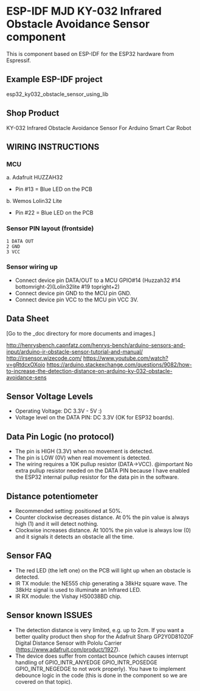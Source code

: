 # ESP-IDF MJD KY-032 Infrared Obstacle Avoidance Sensor component
This is component based on ESP-IDF for the ESP32 hardware from Espressif.

## Example ESP-IDF project
esp32_ky032_obstacle_sensor_using_lib

## Shop Product
KY-032 Infrared Obstacle Avoidance Sensor For Arduino Smart Car Robot

## WIRING INSTRUCTIONS
### MCU
a. Adafruit HUZZAH32
- Pin #13 = Blue LED on the PCB

b. Wemos Lolin32 Lite
- Pin #22 = Blue LED on the PCB

### Sensor PIN layout (frontside)
```
1 DATA OUT
2 GND
3 VCC
```

### Sensor wiring up
- Connect device pin DATA/OUT to a MCU GPIO#14 (Huzzah32 #14 bottomright-2)(Lolin32lite #19 topright+2)
- Connect device pin GND to the MCU pin GND.
- Connect device pin VCC to the MCU pin VCC 3V.

## Data Sheet
[Go to the _doc directory for more documents and images.]

http://henrysbench.capnfatz.com/henrys-bench/arduino-sensors-and-input/arduino-ir-obstacle-sensor-tutorial-and-manual/
http://irsensor.wizecode.com/
https://www.youtube.com/watch?v=gRtdcxOXojo
https://arduino.stackexchange.com/questions/9082/how-to-increase-the-detection-distance-on-arduino-ky-032-obstacle-avoidance-sens

## Sensor Voltage Levels
- Operating Voltage: DC 3.3V - 5V :)
- Voltage level on the DATA PIN: DC 3.3V (OK for ESP32 boards).

## Data Pin Logic (no protocol)
- The pin is HIGH (3.3V) when no movement is detected.
- The pin is LOW (0V) when real movement is detected.
- The wiring requires a 10K pullup resistor (DATA->VCC). @important No extra pullup resistor needed on the DATA PIN because I have enabled the ESP32 internal pullup resistor for the data pin in the software.

## Distance potentiometer
- Recommended setting: positioned at 50%.
- Counter clockwise decreases distance. At 0% the pin value is always high (1) and it will detect nothing.
- Clockwise increases distance. At 100% the pin value is always low (0) and it signals it detects an obstacle all the time.

## Sensor FAQ
- The red LED (the left one) on the PCB will light up when an obstacle is detected.
- IR TX module: the NE555 chip generating a 38kHz square wave. The 38kHz signal is used to illuminate an Infrared LED.
- IR RX module: the Vishay HS0038BD chip.

## Sensor known ISSUES
- The detection distance is very limited, e.g. up to 2cm. If you want a better quality product then shop for the Adafruit Sharp GP2Y0D810Z0F Digital Distance Sensor with Pololu Carrier (https://www.adafruit.com/product/1927).
- The device does suffer from contact bounce (which causes interrupt handling of GPIO_INTR_ANYEDGE GPIO_INTR_POSEDGE GPIO_INTR_NEGEDGE to not work properly). You have to implement debounce logic in the code (this is done in the component so we are covered on that topic).
